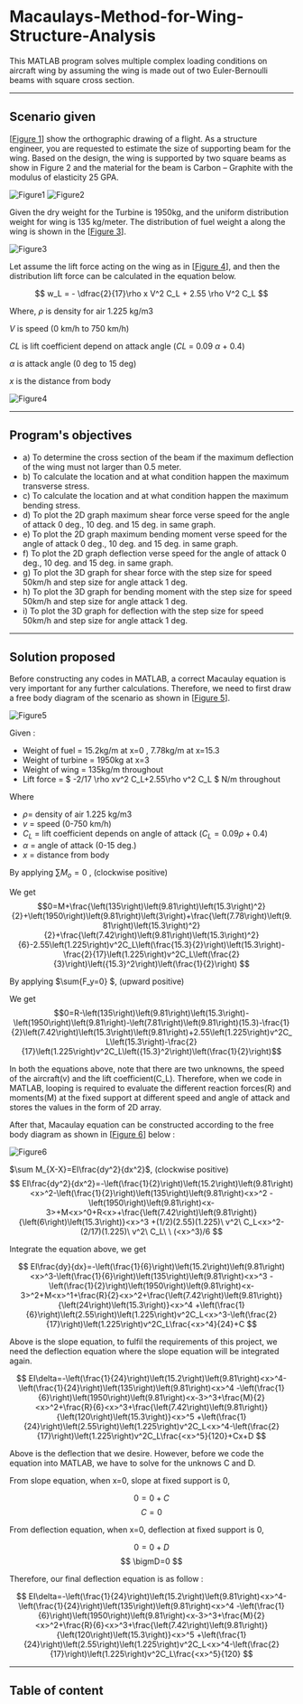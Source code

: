 # Macaulays-Method-for-Wing-Structure-Analysis

This MATLAB program solves multiple complex loading conditions on aircraft wing by assuming the wing is made out of two Euler-Bernoulli beams with square cross section.

--- 
## Scenario given
[[Figure 1](#figure1)] show the orthographic drawing of a flight. As a structure engineer, you are requested to estimate the size of supporting beam for the wing. Based on the design, the wing is supported by two square beams as show in Figure 2 and the material for the beam is Carbon – Graphite with the modulus of elasticity 25 GPA.

<a name="figure1"></a> ![Figure1](Figure1.png)
<a name="figure2"></a> ![Figure2](Figure2.png)

Given the dry weight for the Turbine is 1950kg, and the uniform distribution weight for wing is 135 kg/meter. The distribution of fuel weight a along the wing is shown in the [[Figure 3](#figure3)].

<a name="figure3"></a> ![Figure3](Figure3.png)

Let assume the lift force acting on the wing as in [[Figure 4](#figure4)], and then the distribution lift force can be calculated in the equation below.

$$ w_L = - \dfrac{2}{17}\rho x V^2 C_L + 2.55 \rho V^2 C_L  $$

Where,
$\rho$ is density for air 1.225 kg/m3

$V$ is speed (0 km/h to 750 km/h)

$CL$ is lift coefficient depend on attack angle ($CL$ = 0.09 $\alpha$ + 0.4)

$\alpha$ is attack angle (0 deg to 15 deg)

$x$ is the distance from body

<a name="figure4"></a> ![Figure4](Figure4.png)

--- 
## Program's objectives
* a)  To determine the cross section of the beam if the maximum deflection of the wing must not larger than 0.5 meter.
* b) To calculate the location and at what condition happen the maximum transverse stress.
* c) To calculate the location and at what condition happen the maximum bending stress.
* d) To plot the 2D graph maximum shear force verse speed for the angle of attack 0 deg., 10 deg. and 15 deg. in same graph.
* e) To plot the 2D graph maximum bending moment verse speed for the angle of attack 0 deg., 10 deg. and 15 deg. in same graph.
* f) To plot the 2D graph deflection verse speed for the angle of attack 0 deg., 10 deg. and 15 deg. in same graph.
* g) To plot the 3D graph for shear force with the step size for speed 50km/h and step size for angle attack 1 deg.
* h) To plot the 3D graph for bending moment with the step size for speed 50km/h and step size for angle attack 1 deg.
* i) To plot the 3D graph for deflection with the step size for speed 50km/h and step size for angle attack 1 deg.

--- 
## Solution proposed
Before constructing any codes in MATLAB, a correct Macaulay equation is very important for any further calculations. Therefore, we need to first draw a free body diagram of the scenario as shown in [[Figure 5](#figure5)].

<a name="figure5"></a> ![Figure5](Figure5.png)

Given :

- Weight of fuel = 15.2kg/m at x=0 , 7.78kg/m at x=15.3
- Weight of turbine = 1950kg at x=3
- Weight of wing = 135kg/m throughout 
- Lift force = $ -2/17 \rho xv^2 C_L+2.55\rho v^2 C_L $ N/m throughout

Where 
- $\rho$= density of air 1.225 kg/m3 
- $v$ = speed (0-750 km/h)
- $C_L$ = lift coefficient depends on angle of attack ($C_L=0.09\rho+0.4$)
- $\alpha$ = angle of attack (0-15 deg.)
- $x$ = distance from body

By applying $\sum{M_o=0}$ , (clockwise positive)

We get
$$0=M+\frac{\left(135\right)\left(9.81\right)\left(15.3\right)^2}{2}+\left(1950\right)\left(9.81\right)\left(3\right)+\frac{\left(7.78\right)\left(9.81\right)\left(15.3\right)^2}{2}+\frac{\left(7.42\right)\left(9.81\right)\left(15.3\right)^2}{6}-2.55\left(1.225\right)v^2C_L\left(\frac{15.3}{2}\right)\left(15.3\right)-\frac{2}{17}\left(1.225\right)v^2C_L\left(\frac{2}{3}\right)\left({15.3}^2\right)\left(\frac{1}{2}\right) $$

By applying $\sum{F_y=0} $, (upward positive)

We get
$$0=R-\left(135\right)\left(9.81\right)\left(15.3\right)-\left(1950\right)\left(9.81\right)-\left(7.81\right)\left(9.81\right)(15.3)-\frac{1}{2}\left(7.42\right)\left(15.3\right)\left(9.81\right)+2.55\left(1.225\right)v^2C_L\left(15.3\right)-\frac{2}{17}\left(1.225\right)v^2C_L\left({15.3}^2\right)\left(\frac{1}{2}\right)$$

In both the equations above, note that there are two unknowns, the speed of the aircraft(v) and the lift coefficient(C_L). Therefore, when we code in MATLAB, looping is required to evaluate the different reaction forces(R) and moments(M) at the fixed support at different speed and angle of attack and stores the values in the form of 2D array.

After that, Macaulay equation can be constructed according to the free body diagram as shown in [[Figure 6](#figure6)] below :

<a name="figure6"></a> ![Figure6](Figure6.png)

$\sum M_{X-X}=EI\frac{dy^2}{dx^2}$, (clockwise positive)
$$
 EI\frac{dy^2}{dx^2}=-\left(\frac{1}{2}\right)\left(15.2\right)\left(9.81\right)<x>^2-\left(\frac{1}{2}\right)\left(135\right)\left(9.81\right)<x>^2 -\left(1950\right)\left(9.81\right)<x-3>+M<x>^0+R<x>+\frac{\left(7.42\right)\left(9.81\right)}{\left(6\right)\left(15.3\right)}<x>^3 +(1/2)(2.55)(1.225)\ v^2\ C_L<x>^2-(2/17)(1.225)\ v^2\ C_L\ \ (<x>^3)/6
 $$

Integrate the equation above, we get

$$ EI\frac{dy}{dx}=-\left(\frac{1}{6}\right)\left(15.2\right)\left(9.81\right)<x>^3-\left(\frac{1}{6}\right)\left(135\right)\left(9.81\right)<x>^3 -\left(\frac{1}{2}\right)\left(1950\right)\left(9.81\right)<x-3>^2+M<x>^1+\frac{R}{2}<x>^2+\frac{\left(7.42\right)\left(9.81\right)}{\left(24\right)\left(15.3\right)}<x>^4 +\left(\frac{1}{6}\right)\left(2.55\right)\left(1.225\right)v^2C_L<x>^3-\left(\frac{2}{17}\right)\left(1.225\right)v^2C_L\frac{<x>^4}{24}+C $$

Above is the slope equation, to fulfil the requirements of this project, we need the deflection equation where the slope equation will be integrated again.

$$ EI\delta=-\left(\frac{1}{24}\right)\left(15.2\right)\left(9.81\right)<x>^4-\left(\frac{1}{24}\right)\left(135\right)\left(9.81\right)<x>^4 -\left(\frac{1}{6}\right)\left(1950\right)\left(9.81\right)<x-3>^3+\frac{M}{2}<x>^2+\frac{R}{6}<x>^3+\frac{\left(7.42\right)\left(9.81\right)}{\left(120\right)\left(15.3\right)}<x>^5 +\left(\frac{1}{24}\right)\left(2.55\right)\left(1.225\right)v^2C_L<x>^4-\left(\frac{2}{17}\right)\left(1.225\right)v^2C_L\frac{<x>^5}{120}+Cx+D $$

Above is the deflection that we desire. However, before we code the equation into MATLAB, we have to solve for the unknows C and D.

From slope equation, when x=0, slope at fixed support is 0,

$$ 0=0+C $$
$$ C=0 $$

From deflection equation, when x=0, deflection at fixed support is 0,

$$ 0=0+D $$
$$ \bigmD=0 $$

Therefore, our final deflection equation is as follow : 

$$ EI\delta=-\left(\frac{1}{24}\right)\left(15.2\right)\left(9.81\right)<x>^4-\left(\frac{1}{24}\right)\left(135\right)\left(9.81\right)<x>^4 -\left(\frac{1}{6}\right)\left(1950\right)\left(9.81\right)<x-3>^3+\frac{M}{2}<x>^2+\frac{R}{6}<x>^3+\frac{\left(7.42\right)\left(9.81\right)}{\left(120\right)\left(15.3\right)}<x>^5 +\left(\frac{1}{24}\right)\left(2.55\right)\left(1.225\right)v^2C_L<x>^4-\left(\frac{2}{17}\right)\left(1.225\right)v^2C_L\frac{<x>^5}{120} $$




--- 
## Table of content


